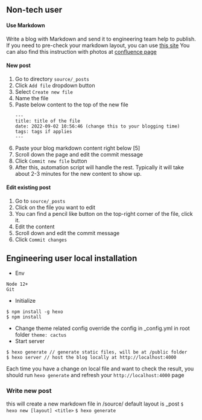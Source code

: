 
  

## Non-tech user
#### Use Markdown
Write a blog with Markdown and send it to engineering team help to publish.
If you need to pre-check your markdown layout, you can use [this site](https://markdownlivepreview.com/)
You can also find this instruction with photos at [confluence page](https://moblab.atlassian.net/wiki/spaces/WEB30/pages/1691680778/How+to+use+Github+webpage+to+update+Blog)

#### New post
1. Go to directory ``source/_posts``
2. Click ``Add file`` dropdown button
3. Select ``Create new file``
4. Name the file
5. Paste below content to the top of the new file
	```
	---
	title: title of the file
	date: 2022-09-02 10:56:46 (change this to your blogging time)
	tags: tags if applies
	---
	```
6. Paste your blog markdown content right below [5]
7. Scroll down the page and edit the commit message 
8. Click ``Commit new file`` button
9. After this, automation script will handle the rest. Typically  it will take about 2-3 minutes for the new content to show up.

 #### Edit existing post
 1. Go to ``source/_posts``
 2. Click on the file you want to edit
 3. You can find a pencil like button on the top-right corner of the file, click it.
 4. Edit the content 
 5. Scroll down and edit the commit message
 6. Click ``Commit changes``


## Engineering user local installation
- Env
``` env
Node 12+
Git
```

- Initialize
```console
$ npm install -g hexo
$ npm install
```
- Change theme related config
override the config in _config.yml in root folder
`theme: cactus `
- Start server
```
$ hexo generate // generate static files, will be at /public folder
$ hexo server // host the blog locally at http://localhost:4000
```

Each time you have a change on local file and want to check the result, you should run ```hexo generate``` and refresh your ```http://localhost:4000``` page

### Write new post
this will create a new markdown file in /source/<layout> default layout is _post
```$ hexo new [layout] <title>```
```$ hexo generate```
